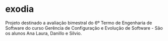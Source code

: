 # exodia
Projeto destinado a avaliação bimestral do 6º Termo de Engenharia de Software do curso Gerência de Configuração e Evolução de Software - São os alunos Ana Laura, Danillo e Silvio.
